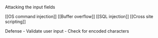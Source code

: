Attacking the input fields 

[[OS command injection]]
[[Buffer overflow]]
[[SQL injection]]
[[Cross site scripting]]

Defense 
	-	Validate user input
	-	Check for encoded characters 